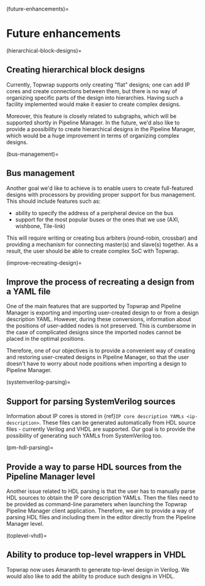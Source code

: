 (future-enhancements)=

# Future enhancements

(hierarchical-block-designs)=
## Creating hierarchical block designs

Currently, Topwrap supports only creating "flat" designs; one can add IP cores and create connections between them, but there is no way of organizing specific parts of the design into hierarchies. Having such a facility implemented would make it easier to create complex designs.

Moreover, this feature is closely related to subgraphs, which will be supported shortly in Pipeline Manager. In the future, we'd also like to provide a possibility to create hierarchical designs in the Pipeline Manager, which would be a huge improvement in terms of organizing complex designs.

(bus-management)=
## Bus management

Another goal we'd like to achieve is to enable users to create full-featured designs with processors by providing proper support for bus management.
This should include features such as:

* ability to specify the address of a peripheral device on the bus
* support for the most popular buses or the ones that we use (AXI, wishbone, Tile-link)

This will require writing or creating bus arbiters (round-robin, crossbar) and providing a mechanism for connecting master(s) and slave(s) together.
As a result, the user should be able to create complex SoC with Topwrap.

(improve-recreating-design)=
## Improve the process of recreating a design from a YAML file

One of the main features that are supported by Topwrap and Pipeline Manager is exporting and importing user-created design to or from a design description YAML. However, during these conversions, information about the positions of user-added nodes is not preserved. This is cumbersome in the case of complicated designs since the imported nodes cannot be placed in the optimal positions.

Therefore, one of our objectives is to provide a convenient way of creating and restoring user-created designs in Pipeline Manager, so that the user doesn't have to worry about node positions when importing a design to Pipeline Manager.

(systemverilog-parsing)=
## Support for parsing SystemVerilog sources

Information about IP cores is stored in {ref}`IP core description YAMLs <ip-description>`. These files can be generated automatically from HDL source files - currently Verilog and VHDL are supported. Our goal is to provide the possibility of generating such YAMLs from SystemVerilog too.

(pm-hdl-parsing)=
## Provide a way to parse HDL sources from the Pipeline Manager level

Another issue related to HDL parsing is that the user has to manually parse HDL sources to obtain the IP core description YAMLs. Then the files need to be provided as command-line parameters when launching the Topwrap Pipeline Manager client application. Therefore, we aim to provide a way of parsing HDL files and including them in the editor directly from the Pipeline Manager level.

(toplevel-vhdl)=
## Ability to produce top-level wrappers in VHDL

Topwrap now uses Amaranth to generate top-level design in Verilog. We would also like to add the ability to produce such designs in VHDL.
